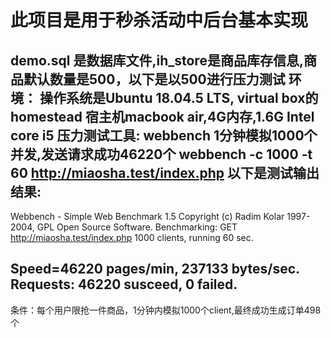 # 此项目是用于秒杀活动中后台基本实现
demo.sql 是数据库文件,ih_store是商品库存信息,商品默认数量是500，以下是以500进行压力测试
环境：
    操作系统是Ubuntu 18.04.5 LTS,
    virtual box的homestead
    宿主机macbook air,4G内存,1.6G Intel core i5
压力测试工具: webbench
1分钟模拟1000个并发,发送请求成功46220个
webbench -c 1000 -t 60 http://miaosha.test/index.php
以下是测试输出结果:
-----------------------------------------------------------------------
Webbench - Simple Web Benchmark 1.5
Copyright (c) Radim Kolar 1997-2004, GPL Open Source Software.
Benchmarking: GET http://miaosha.test/index.php
1000 clients, running 60 sec.

Speed=46220 pages/min, 237133 bytes/sec.
Requests: 46220 susceed, 0 failed.
-------------------------------------------------------------------------
条件：每个用户限抢一件商品，1分钟内模拟1000个client,最终成功生成订单498个

